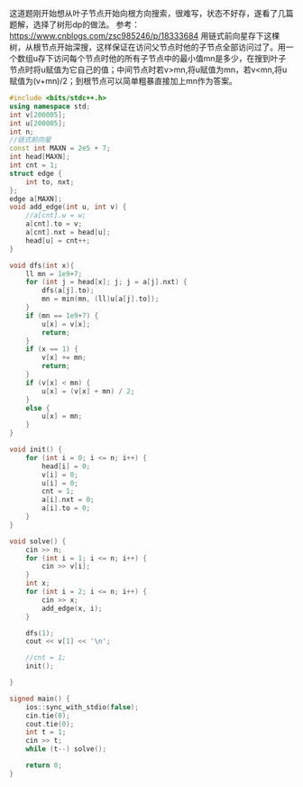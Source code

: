 这道题刚开始想从叶子节点开始向根方向搜索，很难写，状态不好存，遂看了几篇题解，选择了树形dp的做法。
参考：https://www.cnblogs.com/zsc985246/p/18333684
用链式前向星存下这棵树，从根节点开始深搜，这样保证在访问父节点时他的子节点全部访问过了。用一个数组u存下访问每个节点时他的所有子节点中的最小值mn是多少，在搜到叶子节点时将u赋值为它自己的值；中间节点时若v>mn,将u赋值为mn，若v<mn,将u赋值为(v+mn)/2；到根节点可以简单粗暴直接加上mn作为答案。
```cpp
#include <bits/stdc++.h>
using namespace std;
int v[200005];
int u[200005];
int n;
//链式前向星
const int MAXN = 2e5 + 7;
int head[MAXN];
int cnt = 1;
struct edge {
    int to, nxt;
};
edge a[MAXN];
void add_edge(int u, int v) {
    //a[cnt].w = w;
    a[cnt].to = v;
    a[cnt].nxt = head[u];
    head[u] = cnt++;
}

void dfs(int x){
    ll mn = 1e9+7;
    for (int j = head[x]; j; j = a[j].nxt) {
        dfs(a[j].to);
        mn = min(mn, (ll)u[a[j].to]);
    }
    if (mn == 1e9+7) {
        u[x] = v[x];
        return;
    }
    if (x == 1) {
        v[x] += mn;
        return;
    }
    if (v[x] < mn) {
        u[x] = (v[x] + mn) / 2;
    }
    else {
        u[x] = mn;
    }
}

void init() {
    for (int i = 0; i <= n; i++) {
        head[i] = 0;
        v[i] = 0;
        u[i] = 0;
        cnt = 1;
        a[i].nxt = 0;
        a[i].to = 0;
    }
}

void solve() {  
    cin >> n;
    for (int i = 1; i <= n; i++) {
        cin >> v[i];
    }
    int x;
    for (int i = 2; i <= n; i++) {
        cin >> x;
        add_edge(x, i);
    }

    dfs(1);
    cout << v[1] << '\n';

    //cnt = 1;
    init();

}

signed main() {
    ios::sync_with_stdio(false);
    cin.tie(0);
    cout.tie(0);
    int t = 1;
    cin >> t;
    while (t--) solve();

    return 0;
}
```

